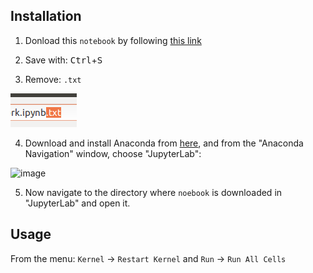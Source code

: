 ## Installation
1. Donload this `notebook` by following [this link](https://raw.githubusercontent.com/restrepo/plan_de_trabajo/main/ptd.ipynb)

2. Save with: <kbd>Ctrl</kbd>+<kbd>S</kbd>

3. Remove:  `.txt` 

  ![image](https://raw.githubusercontent.com/restrepo/plan_de_trabajo/main/img/Av30W.png)
  
4. Download and install Anaconda from [here](https://www.anaconda.com/download/success), and from the "Anaconda Navigation" window, choose "JupyterLab":
   
![image](https://github.com/restrepo/plan_de_trabajo/assets/655883/860c34b0-4052-43a7-82f9-0d577cc3c528)

5. Now navigate to the directory where `noebook` is downloaded in "JupyterLab"  and open it.

  [1]: https://i.stack.imgur.com/Av30W.png

## Usage
<!--1. Use <kbd>Shift</kbd>+<kbd>Enter</kbd> to execute each cell, sequantially, below -->
From the menu: `Kernel` → `Restart Kernel` and `Run` → `Run All Cells`
